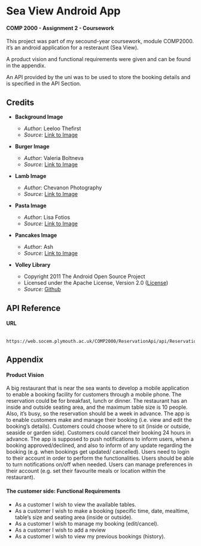 
# Sea View Android App

#### COMP 2000 - Assignment 2 - Coursework

This project was part of my secound-year coursework, module COMP2000. it’s an android application for a resteraunt (Sea View). 

A product vision and functional requirements were given and can be found in the appendix.

An API provided by the uni was to be used to store the booking details and is specified in the API Section.




## Credits


- **Background Image**
  - *Author:* Leeloo Thefirst
  - *Source:* [Link to Image](https://www.pexels.com/photo/brown-wooden-table-with-empty-glasses-and-plates-in-a-cafe-4676640/)

- **Burger Image**
  - *Author:* Valeria Boltneva
  - *Source:* [Link to Image](https://www.pexels.com/photo/burger-with-fried-fries-on-black-plate-with-sauce-on-the-side-1199957/)

- **Lamb Image**
  - *Author:* Chevanon Photography
  - *Source:* [Link to Image](https://www.pexels.com/photo/close-up-of-steak-meal-served-in-plate-323682/)

- **Pasta Image**
  - *Author:* Lisa Fotios
  - *Source:* [Link to Image](https://www.pexels.com/photo/selective-focus-photography-of-pasta-with-tomato-and-basil-1279330/)

- **Pancakes Image**
  - *Author:* Ash
  - *Source:* [Link to Image](https://www.pexels.com/photo/pancake-with-sliced-strawberry-376464/)

 
- **Volley Library**
  - Copyright 2011 The Android Open Source Project
  - Licensed under the Apache License, Version 2.0 ([License](https://github.com/google/volley/blob/67f7639b182b07deca07771bf98cf66b216baa12/LICENSE))
  - *Source:* [Github](https://github.com/google/volley.git)

## API Reference

#### URL

```http
  https://web.socem.plymouth.ac.uk/COMP2000/ReservationApi/api/Reservations
```



## Appendix

#### Product Vision
A big restaurant that is near the sea wants to develop a mobile application to enable a booking
facility for customers through a mobile phone. The reservation could be for breakfast, lunch or
dinner. The restaurant has an inside and outside seating area, and the maximum table size is 10
people. Also, it’s busy, so the reservation should be a week in advance. The app is to enable
customers make and manage their booking (i.e. view and edit the booking’s details). Customers
could choose where to sit (inside or outside, seaside or garden side). Customers could cancel
their booking 24 hours in advance. The app is supposed to push notifications to inform users,
when a booking approved/declined, and also to inform of any update regarding the booking (e.g.
when bookings get updated/ cancelled). Users need to login to their account in order to
perform the functionalities. Users should be able to turn notifications on/off when needed. Users
can manage preferences in their account (e.g. set their favourite meals or location within the
restaurant).

#### The customer side: Functional Requirements
- As a customer I wish to view the available tables.
- As a customer I wish to make a booking (specific time, date, mealtime, table’s size and seating area (inside or outside).
- As a customer I wish to manage my booking (edit/cancel).
- As a customer I wish to add a review
- As a customer I wish to view my previous bookings (history).




